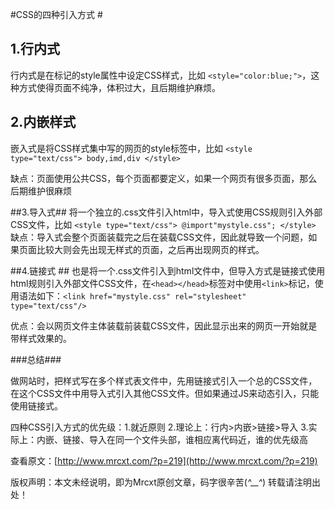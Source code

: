 #CSS的四种引入方式 #

## 1.行内式 ##

行内式是在标记的style属性中设定CSS样式，比如 `<style="color:blue;">`，这种方式使得页面不纯净，体积过大，且后期维护麻烦。

## 2.内嵌样式 ##

嵌入式是将CSS样式集中写的网页的style标签中，比如
    `<style type="text/css">
		body,imd,div
	 </style>	`

缺点：页面使用公共CSS，每个页面都要定义，如果一个网页有很多页面，那么后期维护很麻烦

##3.导入式##
将一个独立的.css文件引入html中，导入式使用CSS规则引入外部CSS文件，比如
    `<style type="text/css">
		@import"mystyle.css";
	</style>`
缺点：导入式会整个页面装载完之后在装载CSS文件，因此就导致一个问题，如果页面比较大则会先出现无样式的页面，之后再出现网页的样式。

##4.链接式 ##
也是将一个.css文件引入到html文件中，但导入方式是链接式使用html规则引入外部文件CSS文件，在`<head></head>`标签对中使用`<link>`标记，使用语法如下：`<link href="mystyle.css" rel="stylesheet" type="text/css"/>`

优点：会以网页文件主体装载前装载CSS文件，因此显示出来的网页一开始就是带样式效果的。


###总结###

做网站时，把样式写在多个样式表文件中，先用链接式引入一个总的CSS文件，在这个CSS文件中用导入式引入其他CSS文件。但如果通过JS来动态引入，只能使用链接式。

四种CSS引入方式的优先级：1.就近原则 2.理论上：行内>内嵌>链接>导入 3.实际上：内嵌、链接、导入在同一个文件头部，谁相应离代码近，谁的优先级高


查看原文：[http://www.mrcxt.com/?p=219](http://www.mrcxt.com/?p=219)

版权声明：本文未经说明，即为Mrcxt原创文章，码字很辛苦(*^__^*) 转载请注明出处！